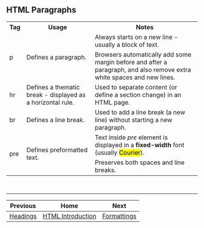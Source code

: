 ## HTML Paragraphs
<table>
  <tr>
    <th>Tag</th>
    <th>Usage</th>
    <th>Notes</th>
  </tr>
  <tr>
    <td rowspan="2">p</td>
    <td rowspan="2">Defines a paragraph.</td>
    <td>Always starts on a new line - usually a block of text.</td>
  </tr>
  <tr>
    <td>Browsers automatically add some margin before and after a paragraph, and also remove extra white spaces and new lines.</td>
  </tr>
  <tr>
    <td>hr</td>
    <td>Defines a thematic break - displayed as a horizontal rule.</td>
    <td>Used to separate content (or define a section change) in an HTML page.</td>
  </tr>
  <tr>
    <td>br</td>
    <td>Defines a line break.</td>
    <td>Used to add a line break (a new line) without starting a new paragraph.</td>
  </tr>
  <tr>
    <td rowspan="2">pre</td>
    <td rowspan="2">Defines preformatted text.</td>
    <td>Text inside <i>pre</i> element is displayed in a <b>fixed-width</b> font (usually <mark>Courier</mark>).</td>
  </tr>
  <tr>
    <td>Preserves both spaces and line breaks.</td>
  </tr>
</table>

<br />
<hr />

| Previous | Home | Next |
| :---: | :---: | :---: |
| [Headings](./02-headings.md) | [HTML Introduction](./01-introduction.md) | [Formattings](./04-formattings.md) |
